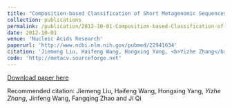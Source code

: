 ```yaml
---
title: "Composition-based Classification of Short Metagenomic Sequences Elucidates the Landscapes of Taxonomic and Functional Enrichment of Microorganisms."
collection: publications
permalink: /publication/2012-10-01-Composition-based-Classification-of-Short-Metagenomic-Sequences-Elucidates-the-Landscapes-of-Taxonomic-and-Functional-Enrichment-of-Microorganisms
date: 2012-10-01
venue: 'Nucleic Acids Research'
paperurl: 'http://www.ncbi.nlm.nih.gov/pubmed/22941634'
citation: 'Jiemeng Liu, Haifeng Wang, Hongxing Yang, <b>Yizhe Zhang</b>, Jinfeng Wang, Fangqing Zhao and Ji Qi'
code: 'http://metacv.sourceforge.net'
---
```

[Download paper here](http://www.ncbi.nlm.nih.gov/pubmed/22941634)

Recommended citation: Jiemeng Liu, Haifeng Wang, Hongxing Yang, *Yizhe Zhang*, Jinfeng Wang, Fangqing Zhao and Ji Qi